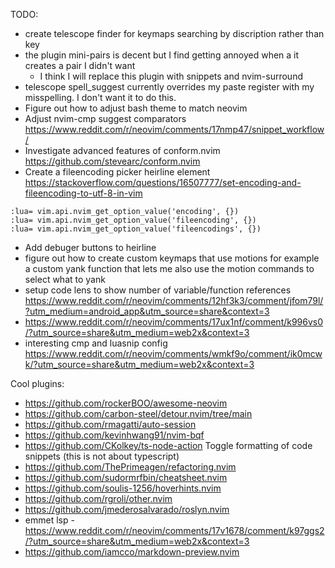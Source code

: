TODO:
- create telescope finder for keymaps searching by discription rather than key
- the plugin mini-pairs is decent but I find getting annoyed when a it creates a pair I didn't want
    - I think I will replace this plugin with snippets and nvim-surround 
- telescope spell_suggest currently overrides my paste register with my misspelling. I don't want it to do this.
- Figure out how to adjust bash theme to match neovim
- Adjust nvim-cmp suggest comparators https://www.reddit.com/r/neovim/comments/17nmp47/snippet_workflow/
- Investigate advanced features of conform.nvim https://github.com/stevearc/conform.nvim 
- Create a fileencoding picker heirline element https://stackoverflow.com/questions/16507777/set-encoding-and-fileencoding-to-utf-8-in-vim
```
:lua= vim.api.nvim_get_option_value('encoding', {})
:lua= vim.api.nvim_get_option_value('fileencoding', {})
:lua= vim.api.nvim_get_option_value('fileencodings', {})
```
- Add debuger buttons to heirline
- figure out how to create custom keymaps that use motions for example a custom yank function that lets me also use the motion commands to select what to yank
- setup code lens to show number of variable/function references https://www.reddit.com/r/neovim/comments/12hf3k3/comment/jfom79l/?utm_medium=android_app&utm_source=share&context=3
- https://www.reddit.com/r/neovim/comments/17ux1nf/comment/k996vs0/?utm_source=share&utm_medium=web2x&context=3
- interesting cmp and luasnip config https://www.reddit.com/r/neovim/comments/wmkf9o/comment/ik0mcwk/?utm_source=share&utm_medium=web2x&context=3

Cool plugins:
- https://github.com/rockerBOO/awesome-neovim
- https://github.com/carbon-steel/detour.nvim/tree/main
- https://github.com/rmagatti/auto-session
- https://github.com/kevinhwang91/nvim-bqf
- https://github.com/CKolkey/ts-node-action Toggle formatting of code snippets (this is not about typescript) 
- https://github.com/ThePrimeagen/refactoring.nvim
- https://github.com/sudormrfbin/cheatsheet.nvim
- https://github.com/soulis-1256/hoverhints.nvim 
- https://github.com/rgroli/other.nvim
- https://github.com/jmederosalvarado/roslyn.nvim
- emmet lsp - https://www.reddit.com/r/neovim/comments/17v1678/comment/k97ggs2/?utm_source=share&utm_medium=web2x&context=3
- https://github.com/iamcco/markdown-preview.nvim
